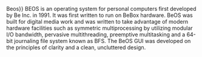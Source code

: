 Beos}} BEOS is an operating system for personal computers first developed by Be Inc. in 1991. It was first written to run on BeBox hardware. BeOS was built for digital media work and was written to take advantage of modern hardware facilities such as symmetric multiprocessing by utilizing modular I/O bandwidth, pervasive multithreading, preemptive multitasking and a 64-bit journaling file system known as BFS. The BeOS GUI was developed on the principles of clarity and a clean, uncluttered design.
